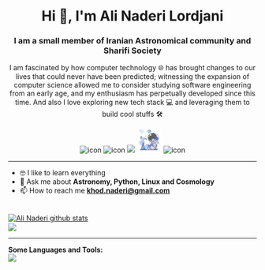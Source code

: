 <h1 align="center">Hi 👋, I'm <a \href="https://github.com/khod-naderi">Ali Naderi Lordjani</a></h1>
<h3 align="center">I am a small member of Iranian Astronomical community and Sharifi Society</h3>
<p align="center">I am fascinated by how computer technology 🌐 has brought changes to our lives that could never have been predicted; witnessing the expansion of computer science allowed me to consider studying software engineering from an early age, and my enthusiasm has perpetually developed since this time. And also I love exploring new tech stack 💻 and leveraging them to build cool stuffs 🛠️</p>
<p align="center"> 

<div align="center">
  <img src="https://techstack-generator.vercel.app/python-icon.svg" alt="icon" width="50" height="50" />
  <img src="https://techstack-generator.vercel.app/js-icon.svg" alt="icon"width="50" height="50" />
  <img src="https://skillicons.dev/icons?i=c" />
  <img src="tel.gif" alt="icon" width="50" height="50" />
  <img src="https://techstack-generator.vercel.app/mysql-icon.svg" alt="icon" width="50" height="50" />
</div>


<hr />

- 🤓 I like to learn everything
- 💬 Ask me about **Astronomy, Python, Linux and Cosmology**
- 📫 How to reach me **khod.naderi@gmail.com**

<br />
<a align="center" href="https://github.com/khod-naderi">
  <img align="center" src="https://github-readme-stats.vercel.app/api?username=khod-naderi&show_icons=true&theme=gruvbox"alt="Ali Naderi github stats" />
</a>
<br />
<a align="center" href="https://github.com/khod-naderi">
  <img align="center" src="https://github-readme-stats.vercel.app/api/top-langs/?username=khod-naderi&layout=compact&theme=gruvbox" />
</a>

<hr />

**Some Languages and Tools:**  
<img src="https://skillicons.dev/icons?i=php,py,js,c,cpp,matlab,linux,arduino,latex,qt,arch" />





